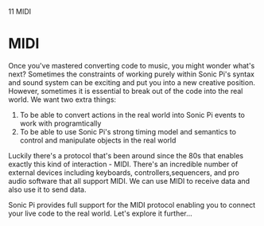 11 MIDI

# MIDI

Once you've mastered converting code to music, you might wonder what's
next? Sometimes the constraints of working purely within Sonic Pi's
syntax and sound system can be exciting and put you into a new creative
position. However, sometimes it is essential to break out of the code
into the real world. We want two extra things:

1. To be able to convert actions in the real world into Sonic Pi events to work with programtically 
2. To be able to use Sonic Pi's strong timing model and semantics to control and manipulate objects in the real world

Luckily there's a protocol that's been around since the 80s that enables
exactly this kind of interaction - MIDI. There's an incredible number of
external devices including keyboards, controllers,sequencers, and pro
audio software that all support MIDI. We can use MIDI to receive data
and also use it to send data.

Sonic Pi provides full support for the MIDI protocol enabling you to
connect your live code to the real world. Let's explore it further...
